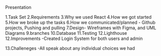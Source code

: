 Presentation

1.Task Set
2.Requirements
3.Why we used React
4.How we got started
5.How we broke up the tasks
6.How we communicated/planned - Github projects, Pushing and pulling
7.Design- Wireframes with Figma, and UML Diagrams
9.branches
10.Database
11.Testing
12.Lighthouse
12.Improvements
-Created Login System for both users and admin

13.Challeneges
-All speak about any individual choices we had 
